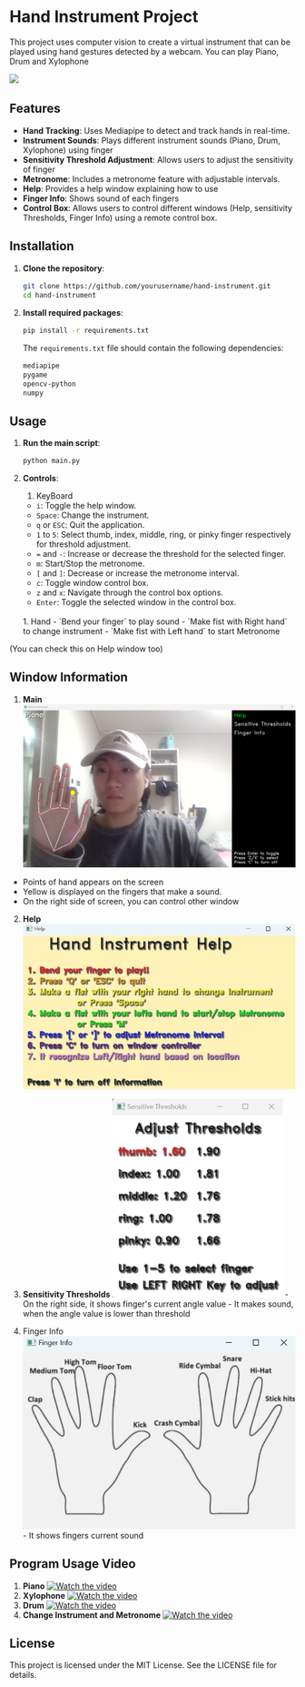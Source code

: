 # Hand Instrument Project

This project uses computer vision to create a virtual instrument that can be played using hand gestures detected by a webcam. You can play Piano, Drum and Xylophone

<img src="resource/image/play.gif">

## Features

- **Hand Tracking**: Uses Mediapipe to detect and track hands in real-time.
- **Instrument Sounds**: Plays different instrument sounds (Piano, Drum, Xylophone) using finger
- **Sensitivity Threshold Adjustment**: Allows users to adjust the sensitivity of finger
- **Metronome**: Includes a metronome feature with adjustable intervals.
- **Help**: Provides a help window explaining how to use 
- **Finger Info**: Shows sound of each fingers
- **Control Box**: Allows users to control different windows (Help, sensitivity Thresholds, Finger Info) using a remote control box.

## Installation

1. **Clone the repository**:
    ```sh
    git clone https://github.com/yourusername/hand-instrument.git
    cd hand-instrument
    ```

2. **Install required packages**:
    ```sh
    pip install -r requirements.txt
    ```
    
    The `requirements.txt` file should contain the following dependencies:
    ```plaintext
    mediapipe
    pygame
    opencv-python
    numpy
    ```

## Usage

1. **Run the main script**:
    ```sh
    python main.py
    ```

2. **Controls**:
    1. KeyBoard
    - `i`: Toggle the help window.
    - `Space`: Change the instrument.
    - `q` or `ESC`: Quit the application.
    - `1` to `5`: Select thumb, index, middle, ring, or pinky finger respectively for threshold adjustment.
    - `=` and `-`: Increase or decrease the threshold for the selected finger.
    - `m`: Start/Stop the metronome.
    - `[` and `]`: Decrease or increase the metronome interval.
    - `c`: Toggle window control box.
    - `z` and `x`: Navigate through the control box options.
    - `Enter`: Toggle the selected window in the control box.
    <br>
    1. Hand
    - `Bend your finger` to play sound
    - `Make fist with Right hand` to change instrument
    - `Make fist with Left hand` to start Metronome

(You can check this on Help window too)

## Window Information

   1. **Main**
    <img src="resource/image/main_window.png">
   - Points of hand appears on the screen
   - Yellow is displayed on the fingers that make a sound.
   - On the right side of screen, you can control other window

   2. **Help**
    <img src="resource/image/help.png">
    <br>
   3. **Sensitivity Thresholds**
    <img src="resource/image/sensitivity_threshold.png" width=300>
    - On the right side, it shows finger's current angle value
    - It makes sound, when the angle value is lower than threshold

   4. Finger Info
    <img src="resource/image/finger_info.png">
    - It shows fingers current sound

## Program Usage Video
   1. **Piano**
    [![Watch the video](https://img.youtube.com/vi/13rA8FfwtO4/0.jpg)](https://youtu.be/13rA8FfwtO4)
    <br>
   2. **Xylophone**
    [![Watch the video](https://img.youtube.com/vi/0ibOeEEJzJs/0.jpg)](https://youtu.be/0ibOeEEJzJs)
    <br>
   3. **Drum**
    [![Watch the video](https://img.youtube.com/vi/iskAuhqkUgg/0.jpg)](https://youtu.be/iskAuhqkUgg)
    <br>
   4. **Change Instrument and Metronome** 
    [![Watch the video](https://img.youtube.com/vi/0K80JKxfJ8Q/0.jpg)](https://youtu.be/0K80JKxfJ8Q)
    

## License

This project is licensed under the MIT License. See the LICENSE file for details.

